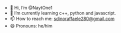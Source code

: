 - 👋 Hi, I’m @NaytOne1
- 🌱 I’m currently learning c++, python and javascript.
- 📫 How to reach me: sdinoraffaele280@gmail.com
- 😄 Pronouns: he/him
